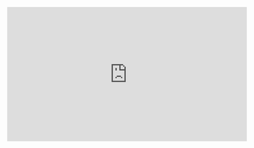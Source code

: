 <iframe width="560" height="315" src="https://www.youtube-nocookie.com/embed/isya2P_ytvs?si=EEObWIj_eFmzQYsz" title="YouTube video player" frameborder="0" allow="accelerometer; autoplay; clipboard-write; encrypted-media; gyroscope; picture-in-picture; web-share" referrerpolicy="strict-origin-when-cross-origin" allowfullscreen></iframe>
